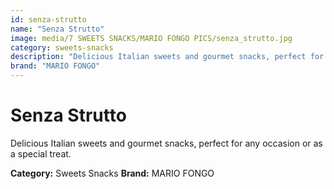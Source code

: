 ```yaml
---
id: senza-strutto
name: "Senza Strutto"
image: media/7 SWEETS SNACKS/MARIO FONGO PICS/senza_strutto.jpg
category: sweets-snacks
description: "Delicious Italian sweets and gourmet snacks, perfect for any occasion or as a special treat."
brand: "MARIO FONGO"
---
```


# Senza Strutto

Delicious Italian sweets and gourmet snacks, perfect for any occasion or as a special treat.

**Category:** Sweets Snacks
**Brand:** MARIO FONGO
